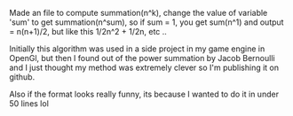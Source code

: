 Made an file to compute summation(n^k), change the value of variable 'sum' to get summation(n^sum), so if sum = 1, you get 
sum(n^1) and output = n(n+1)/2, but like this 1/2n^2 + 1/2n, etc ..

Initially this algorithm was used in a side project in my game engine in OpenGl, but then I found out of the power summation by
Jacob Bernoulli and I just thought my method was extremely clever so I'm publishing it on github.

Also if the format looks really funny, its because I wanted to do it in under 50 lines lol
